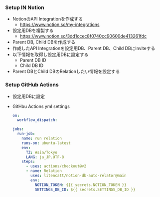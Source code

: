 ### Setup IN Notion

- NotionのAPI Integrationを作成する
  - https://www.notion.so/my-integrations
- 設定用DBを複製する
  - https://www.notion.so/3dd1ccec8f0740cc90600de413261fdc
- Parent DB, Child DBを作成する
- 作成したAPI Integrationを設定用DB、Parent DB、Child DBにInviteする  
- 以下情報を取得し設定用DBに設定する
  - Parent DB ID
  - Child DB ID
- Parent DBとChild DBのRelationしたい情報を設定する

### Setup GitHub Actions
- 設定用DBに設定
- GitHbu Actions yml settings
    
    ```yaml
    on:
      workflow_dispatch:
    
    jobs:
      run-job:
        name: run relation
        runs-on: ubuntu-latest
        env:
          TZ: Asia/Tokyo
          LANG: ja_JP.UTF-8
        steps:
          - uses: actions/checkout@v2
          - name: Relation
            uses: litencatt/notion-db-auto-relator@main
            env:
              NOTION_TOKEN: ${{ secrets.NOTION_TOKEN }}
              SETTINGS_DB_ID: ${{ secrets.SETTINGS_DB_ID }}
    ```
